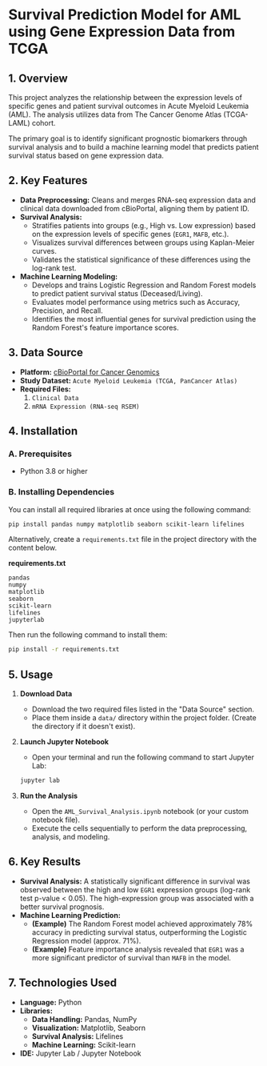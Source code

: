 # Survival Prediction Model for AML using Gene Expression Data from TCGA

## 1\. Overview

This project analyzes the relationship between the expression levels of specific genes and patient survival outcomes in Acute Myeloid Leukemia (AML). The analysis utilizes data from The Cancer Genome Atlas (TCGA-LAML) cohort.

The primary goal is to identify significant prognostic biomarkers through survival analysis and to build a machine learning model that predicts patient survival status based on gene expression data.

## 2\. Key Features

  - **Data Preprocessing:** Cleans and merges RNA-seq expression data and clinical data downloaded from cBioPortal, aligning them by patient ID.
  - **Survival Analysis:**
      - Stratifies patients into groups (e.g., High vs. Low expression) based on the expression levels of specific genes (`EGR1`, `MAFB`, etc.).
      - Visualizes survival differences between groups using Kaplan-Meier curves.
      - Validates the statistical significance of these differences using the log-rank test.
  - **Machine Learning Modeling:**
      - Develops and trains Logistic Regression and Random Forest models to predict patient survival status (Deceased/Living).
      - Evaluates model performance using metrics such as Accuracy, Precision, and Recall.
      - Identifies the most influential genes for survival prediction using the Random Forest's feature importance scores.

## 3\. Data Source

  - **Platform:** [cBioPortal for Cancer Genomics](https://www.cbioportal.org/)
  - **Study Dataset:** `Acute Myeloid Leukemia (TCGA, PanCancer Atlas)`
  - **Required Files:**
    1.  `Clinical Data`
    2.  `mRNA Expression (RNA-seq RSEM)`

## 4\. Installation

### A. Prerequisites

  - Python 3.8 or higher

### B. Installing Dependencies

You can install all required libraries at once using the following command:

```bash
pip install pandas numpy matplotlib seaborn scikit-learn lifelines
```

Alternatively, create a `requirements.txt` file in the project directory with the content below.

**requirements.txt**

```
pandas
numpy
matplotlib
seaborn
scikit-learn
lifelines
jupyterlab
```

Then run the following command to install them:

```bash
pip install -r requirements.txt
```

## 5\. Usage

1.  **Download Data**

      - Download the two required files listed in the "Data Source" section.
      - Place them inside a `data/` directory within the project folder. (Create the directory if it doesn't exist).

2.  **Launch Jupyter Notebook**

      - Open your terminal and run the following command to start Jupyter Lab:

    <!-- end list -->

    ```bash
    jupyter lab
    ```

3.  **Run the Analysis**

      - Open the `AML_Survival_Analysis.ipynb` notebook (or your custom notebook file).
      - Execute the cells sequentially to perform the data preprocessing, analysis, and modeling.

## 6\. Key Results

  - **Survival Analysis:** A statistically significant difference in survival was observed between the high and low `EGR1` expression groups (log-rank test p-value \< 0.05). The high-expression group was associated with a better survival prognosis.
  - **Machine Learning Prediction:**
      - **(Example)** The Random Forest model achieved approximately 78% accuracy in predicting survival status, outperforming the Logistic Regression model (approx. 71%).
      - **(Example)** Feature importance analysis revealed that `EGR1` was a more significant predictor of survival than `MAFB` in the model.

## 7\. Technologies Used

  - **Language:** Python
  - **Libraries:**
      - **Data Handling:** Pandas, NumPy
      - **Visualization:** Matplotlib, Seaborn
      - **Survival Analysis:** Lifelines
      - **Machine Learning:** Scikit-learn
  - **IDE:** Jupyter Lab / Jupyter Notebook
